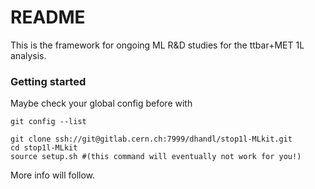 # README

This is the framework for ongoing ML R&D studies for the ttbar+MET 1L analysis.

### Getting started

Maybe check your global config before with 
```
git config --list
```

```
git clone ssh://git@gitlab.cern.ch:7999/dhandl/stop1l-MLkit.git
cd stop1l-MLkit
source setup.sh #(this command will eventually not work for you!)
```

More info will follow. 

